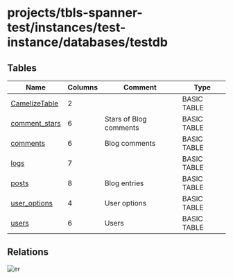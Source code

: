 # projects/tbls-spanner-test/instances/test-instance/databases/testdb

## Tables

| Name | Columns | Comment | Type |
| ---- | ------- | ------- | ---- |
| [CamelizeTable](CamelizeTable.md) | 2 |  | BASIC TABLE |
| [comment_stars](comment_stars.md) | 6 | Stars of Blog comments | BASIC TABLE |
| [comments](comments.md) | 6 | Blog comments | BASIC TABLE |
| [logs](logs.md) | 7 |  | BASIC TABLE |
| [posts](posts.md) | 8 | Blog entries | BASIC TABLE |
| [user_options](user_options.md) | 4 | User options | BASIC TABLE |
| [users](users.md) | 6 | Users | BASIC TABLE |

## Relations

![er](schema.svg)
